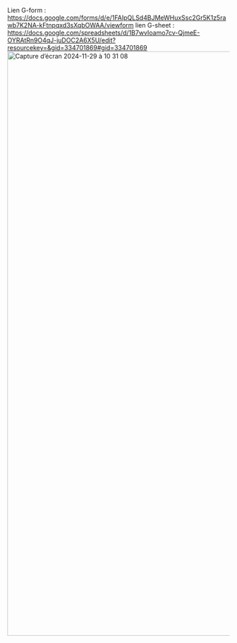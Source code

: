 Lien G-form : https://docs.google.com/forms/d/e/1FAIpQLSd4BJMeWHuxSsc2Gr5K1z5rawb7K2NA-kFtnpqxd3sXqbOWAA/viewform
lien G-sheet : https://docs.google.com/spreadsheets/d/1B7wvIoamo7cv-QjmeE-OYRAtRn9O4qJ-juDOC2A6X5U/edit?resourcekey=&gid=334701869#gid=334701869
<img width="1323" alt="Capture d’écran 2024-11-29 à 10 31 08" src="https://github.com/user-attachments/assets/f91ca98d-a97b-43c1-90d6-32618a1e0bc7">
